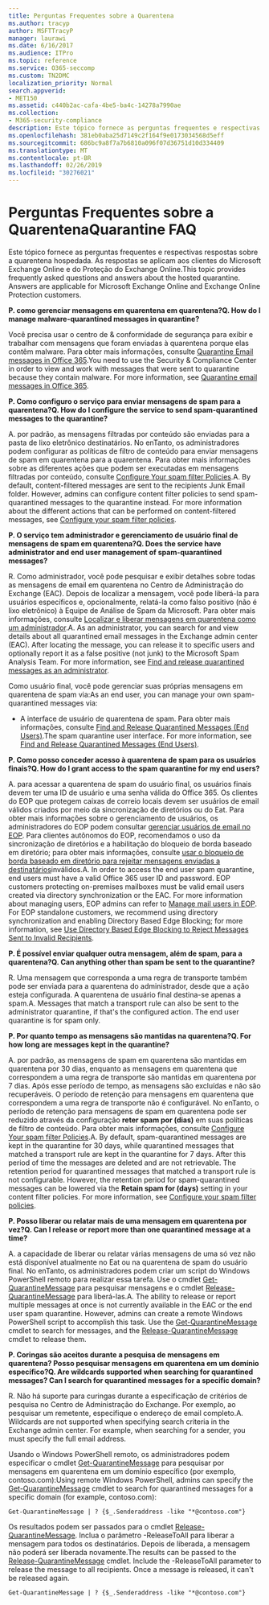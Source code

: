```yaml
---
title: Perguntas Frequentes sobre a Quarentena
ms.author: tracyp
author: MSFTTracyP
manager: laurawi
ms.date: 6/16/2017
ms.audience: ITPro
ms.topic: reference
ms.service: O365-seccomp
ms.custom: TN2DMC
localization_priority: Normal
search.appverid:
- MET150
ms.assetid: c440b2ac-cafa-4be5-ba4c-14278a7990ae
ms.collection:
- M365-security-compliance
description: Este tópico fornece as perguntas frequentes e respectivas respostas sobre a quarentena hospedada.
ms.openlocfilehash: 381eb0aba25d7149c2f164f9e0173034568d5eff
ms.sourcegitcommit: 686bc9a8f7a7b6810a096f07d36751d10d334409
ms.translationtype: MT
ms.contentlocale: pt-BR
ms.lasthandoff: 02/26/2019
ms.locfileid: "30276021"
---
```

# <a name="quarantine-faq"></a><span data-ttu-id="e8643-103">Perguntas Frequentes sobre a Quarentena</span><span class="sxs-lookup"><span data-stu-id="e8643-103">Quarantine FAQ</span></span>

<span data-ttu-id="e8643-p101">Este tópico fornece as perguntas frequentes e respectivas respostas sobre a quarentena hospedada. As respostas se aplicam aos clientes do Microsoft Exchange Online e do Proteção do Exchange Online.</span><span class="sxs-lookup"><span data-stu-id="e8643-p101">This topic provides frequently asked questions and answers about the hosted quarantine. Answers are applicable for Microsoft Exchange Online and Exchange Online Protection customers.</span></span>
  
 <span data-ttu-id="e8643-106">**P. como gerenciar mensagens em quarentena em quarentena?**</span><span class="sxs-lookup"><span data-stu-id="e8643-106">**Q. How do I manage malware-quarantined messages in quarantine?**</span></span>
  
<span data-ttu-id="e8643-p102">Você precisa usar o centro de &amp; conformidade de segurança para exibir e trabalhar com mensagens que foram enviadas à quarentena porque elas contêm malware. Para obter mais informações, consulte [Quarantine Email messages in Office 365](https://support.office.com/article/Quarantine-email-messages-in-Office-365-4c234874-015e-4768-8495-98fcccfc639b).</span><span class="sxs-lookup"><span data-stu-id="e8643-p102">You need to use the Security &amp; Compliance Center in order to view and work with messages that were sent to quarantine because they contain malware. For more information, see [Quarantine email messages in Office 365](https://support.office.com/article/Quarantine-email-messages-in-Office-365-4c234874-015e-4768-8495-98fcccfc639b).</span></span>
  
 <span data-ttu-id="e8643-109">**P. Como configuro o serviço para enviar mensagens de spam para a quarentena?**</span><span class="sxs-lookup"><span data-stu-id="e8643-109">**Q. How do I configure the service to send spam-quarantined messages to the quarantine?**</span></span>
  
<span data-ttu-id="e8643-p103">A. por padrão, as mensagens filtradas por conteúdo são enviadas para a pasta de lixo eletrônico destinatários. No enTanto, os administradores podem configurar as políticas de filtro de conteúdo para enviar mensagens de spam em quarentena para a quarentena. Para obter mais informações sobre as diferentes ações que podem ser executadas em mensagens filtradas por conteúdo, consulte [Configure Your spam filter Policies](configure-your-spam-filter-policies.md).</span><span class="sxs-lookup"><span data-stu-id="e8643-p103">A. By default, content-filtered messages are sent to the recipients Junk Email folder. However, admins can configure content filter policies to send spam-quarantined messages to the quarantine instead. For more information about the different actions that can be performed on content-filtered messages, see [Configure your spam filter policies](configure-your-spam-filter-policies.md).</span></span>
  
 <span data-ttu-id="e8643-114">**P. O serviço tem administrador e gerenciamento de usuário final de mensagens de spam em quarentena?**</span><span class="sxs-lookup"><span data-stu-id="e8643-114">**Q. Does the service have administrator and end user management of spam-quarantined messages?**</span></span>
  
<span data-ttu-id="e8643-p104">R. Como administrador, você pode pesquisar e exibir detalhes sobre todas as mensagens de email em quarentena no Centro de Administração do Exchange (EAC). Depois de localizar a mensagem, você pode liberá-la para usuários específicos e, opcionalmente, relatá-la como falso positivo (não é lixo eletrônico) à Equipe de Análise de Spam da Microsoft. Para obter mais informações, consulte [Localizar e liberar mensagens em quarentena como um administrador](find-and-release-quarantined-messages-as-an-administrator.md).</span><span class="sxs-lookup"><span data-stu-id="e8643-p104">A. As an administrator, you can search for and view details about all quarantined email messages in the Exchange admin center (EAC). After locating the message, you can release it to specific users and optionally report it as a false positive (not junk) to the Microsoft Spam Analysis Team. For more information, see [Find and release quarantined messages as an administrator](find-and-release-quarantined-messages-as-an-administrator.md).</span></span>
  
<span data-ttu-id="e8643-119">Como usuário final, você pode gerenciar suas próprias mensagens em quarentena de spam via:</span><span class="sxs-lookup"><span data-stu-id="e8643-119">As an end user, you can manage your own spam-quarantined messages via:</span></span> 
  
- <span data-ttu-id="e8643-p105">A interface de usuário de quarentena de spam. Para obter mais informações, consulte [Find and Release Quarantined Messages (End Users)](http://technet.microsoft.com/library/e439b560-827a-4807-abd3-6b861c1ff786.aspx).</span><span class="sxs-lookup"><span data-stu-id="e8643-p105">The spam quarantine user interface. For more information, see [Find and Release Quarantined Messages (End Users)](http://technet.microsoft.com/library/e439b560-827a-4807-abd3-6b861c1ff786.aspx).</span></span>
        
 <span data-ttu-id="e8643-122">**P. Como posso conceder acesso à quarentena de spam para os usuários finais?**</span><span class="sxs-lookup"><span data-stu-id="e8643-122">**Q. How do I grant access to the spam quarantine for my end users?**</span></span>
  
<span data-ttu-id="e8643-p106">A. para acessar a quarentena de spam do usuário final, os usuários finais devem ter uma ID de usuário e uma senha válida do Office 365. Os clientes do EOP que protegem caixas de correio locais devem ser usuários de email válidos criados por meio da sincronização de diretórios ou do Eat. Para obter mais informações sobre o gerenciamento de usuários, os administradores do EOP podem consultar [gerenciar usuários de email no EOP](eop/manage-mail-users-in-eop.md). Para clientes autônomos do EOP, recomendamos o uso da sincronização de diretórios e a habilitação do bloqueio de borda baseado em diretório; para obter mais informações, consulte [usar o bloqueio de borda baseado em diretório para rejeitar mensagens enviadas a destinatários](http://technet.microsoft.com/library/ca7b7416-92ed-40ad-abdb-695be46ea2e4.aspx)inválidos.</span><span class="sxs-lookup"><span data-stu-id="e8643-p106">A. In order to access the end user spam quarantine, end users must have a valid Office 365 user ID and password. EOP customers protecting on-premises mailboxes must be valid email users created via directory synchronization or the EAC. For more information about managing users, EOP admins can refer to [Manage mail users in EOP](eop/manage-mail-users-in-eop.md). For EOP standalone customers, we recommend using directory synchronization and enabling Directory Based Edge Blocking; for more information, see [Use Directory Based Edge Blocking to Reject Messages Sent to Invalid Recipients](http://technet.microsoft.com/library/ca7b7416-92ed-40ad-abdb-695be46ea2e4.aspx).</span></span>
  
 <span data-ttu-id="e8643-128">**P. É possível enviar qualquer outra mensagem, além de spam, para a quarentena?**</span><span class="sxs-lookup"><span data-stu-id="e8643-128">**Q. Can anything other than spam be sent to the quarantine?**</span></span>
  
<span data-ttu-id="e8643-p107">R. Uma mensagem que corresponda a uma regra de transporte também pode ser enviada para a quarentena do administrador, desde que a ação esteja configurada. A quarentena de usuário final destina-se apenas a spam.</span><span class="sxs-lookup"><span data-stu-id="e8643-p107">A. Messages that match a transport rule can also be sent to the administrator quarantine, if that's the configured action. The end user quarantine is for spam only.</span></span>
  
 <span data-ttu-id="e8643-132">**P. Por quanto tempo as mensagens são mantidas na quarentena?**</span><span class="sxs-lookup"><span data-stu-id="e8643-132">**Q. For how long are messages kept in the quarantine?**</span></span>
  
<span data-ttu-id="e8643-p108">A. por padrão, as mensagens de spam em quarentena são mantidas em quarentena por 30 dias, enquanto as mensagens em quarentena que correspondem a uma regra de transporte são mantidas em quarentena por 7 dias. Após esse período de tempo, as mensagens são excluídas e não são recuperáveis. O período de retenção para mensagens em quarentena que correspondem a uma regra de transporte não é configurável. No enTanto, o período de retenção para mensagens de spam em quarentena pode ser reduzido através da configuração **reter spam por (dias)** em suas políticas de filtro de conteúdo. Para obter mais informações, consulte [Configure Your spam filter Policies](configure-your-spam-filter-policies.md).</span><span class="sxs-lookup"><span data-stu-id="e8643-p108">A. By default, spam-quarantined messages are kept in the quarantine for 30 days, while quarantined messages that matched a transport rule are kept in the quarantine for 7 days. After this period of time the messages are deleted and are not retrievable. The retention period for quarantined messages that matched a transport rule is not configurable. However, the retention period for spam-quarantined messages can be lowered via the **Retain spam for (days)** setting in your content filter policies. For more information, see [Configure your spam filter policies](configure-your-spam-filter-policies.md).</span></span>
  
 <span data-ttu-id="e8643-139">**P. Posso liberar ou relatar mais de uma mensagem em quarentena por vez?**</span><span class="sxs-lookup"><span data-stu-id="e8643-139">**Q. Can I release or report more than one quarantined message at a time?**</span></span>
  
<span data-ttu-id="e8643-p109">A. a capacidade de liberar ou relatar várias mensagens de uma só vez não está disponível atualmente no Eat ou na quarentena de spam do usuário final. No enTanto, os administradores podem criar um script do Windows PowerShell remoto para realizar essa tarefa. Use o cmdlet [Get-QuarantineMessage](http://technet.microsoft.com/library/88026da1-8dbc-49e7-80e8-112a32773c34.aspx) para pesquisar mensagens e o cmdlet [Release-QuarantineMessage](http://technet.microsoft.com/library/4a3aa05c-238f-46f2-b8dd-b0e3c38eab3e.aspx) para liberá-las.</span><span class="sxs-lookup"><span data-stu-id="e8643-p109">A. The ability to release or report multiple messages at once is not currently available in the EAC or the end user spam quarantine. However, admins can create a remote Windows PowerShell script to accomplish this task. Use the [Get-QuarantineMessage](http://technet.microsoft.com/library/88026da1-8dbc-49e7-80e8-112a32773c34.aspx) cmdlet to search for messages, and the [Release-QuarantineMessage](http://technet.microsoft.com/library/4a3aa05c-238f-46f2-b8dd-b0e3c38eab3e.aspx) cmdlet to release them.</span></span> 
  
 <span data-ttu-id="e8643-144">**P. Coringas são aceitos durante a pesquisa de mensagens em quarentena? Posso pesquisar mensagens em quarentena em um domínio específico?**</span><span class="sxs-lookup"><span data-stu-id="e8643-144">**Q. Are wildcards supported when searching for quarantined messages? Can I search for quarantined messages for a specific domain?**</span></span>
  
<span data-ttu-id="e8643-p110">R. Não há suporte para curingas durante a especificação de critérios de pesquisa no Centro de Administração do Exchange. Por exemplo, ao pesquisar um remetente, especifique o endereço de email completo.</span><span class="sxs-lookup"><span data-stu-id="e8643-p110">A. Wildcards are not supported when specifying search criteria in the Exchange admin center. For example, when searching for a sender, you must specify the full email address.</span></span>
  
<span data-ttu-id="e8643-148">Usando o Windows PowerShell remoto, os administradores podem especificar o cmdlet [Get-QuarantineMessage](http://technet.microsoft.com/library/88026da1-8dbc-49e7-80e8-112a32773c34.aspx) para pesquisar por mensagens em quarentena em um domínio específico (por exemplo, contoso.com):</span><span class="sxs-lookup"><span data-stu-id="e8643-148">Using remote Windows PowerShell, admins can specify the [Get-QuarantineMessage](http://technet.microsoft.com/library/88026da1-8dbc-49e7-80e8-112a32773c34.aspx) cmdlet to search for quarantined messages for a specific domain (for example, contoso.com):</span></span> 
  
```
Get-QuarantineMessage | ? {$_.Senderaddress -like "*@contoso.com"}
```

<span data-ttu-id="e8643-p111">Os resultados podem ser passados para o cmdlet [Release-QuarantineMessage](http://technet.microsoft.com/library/4a3aa05c-238f-46f2-b8dd-b0e3c38eab3e.aspx). Inclua o parâmetro -ReleaseToAll para liberar a mensagem para todos os destinatários. Depois de liberada, a mensagem não poderá ser liberada novamente.</span><span class="sxs-lookup"><span data-stu-id="e8643-p111">The results can be passed to the [Release-QuarantineMessage](http://technet.microsoft.com/library/4a3aa05c-238f-46f2-b8dd-b0e3c38eab3e.aspx) cmdlet. Include the -ReleaseToAll parameter to release the message to all recipients. Once a message is released, it can't be released again.</span></span> 
  
```
Get-QuarantineMessage | ? {$_.Senderaddress -like "*@contoso.com"}
```


